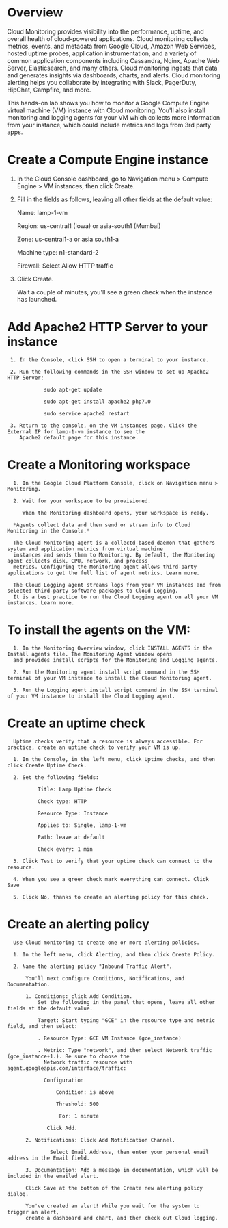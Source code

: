 # Overview

Cloud Monitoring provides visibility into the performance, uptime, and overall health of cloud-powered applications. Cloud monitoring collects metrics, events, and metadata from Google Cloud, Amazon Web Services, hosted uptime probes, application instrumentation, and a variety of common application components including Cassandra, Nginx, Apache Web Server, Elasticsearch, and many others. Cloud monitoring ingests that data and generates insights via dashboards, charts, and alerts. Cloud monitoring alerting helps you collaborate by integrating with Slack, PagerDuty, HipChat, Campfire, and more.

This hands-on lab shows you how to monitor a Google Compute Engine virtual machine (VM) instance with Cloud monitoring. You'll also install monitoring and logging agents for your VM which collects more information from your instance, which could include metrics and logs from 3rd party apps.

# Create a Compute Engine instance

1. In the Cloud Console dashboard, go to Navigation menu > Compute Engine > VM instances, then click Create.
2. Fill in the fields as follows, leaving all other fields at the default value:

      Name: lamp-1-vm

      Region: us-central1 (Iowa) or asia-south1 (Mumbai)

      Zone: us-central1-a or asia south1-a

      Machine type: n1-standard-2

      Firewall: Select Allow HTTP traffic
 3. Click Create.
  
      Wait a couple of minutes, you'll see a green check when the instance has launched.
      
  # Add Apache2 HTTP Server to your instance
  
     1. In the Console, click SSH to open a terminal to your instance.
     
     2. Run the following commands in the SSH window to set up Apache2 HTTP Server:
     
                sudo apt-get update
                
                sudo apt-get install apache2 php7.0
                
                sudo service apache2 restart
     
     3. Return to the console, on the VM instances page. Click the External IP for lamp-1-vm instance to see the 
        Apache2 default page for this instance.
        
   # Create a Monitoring workspace
   
      1. In the Google Cloud Platform Console, click on Navigation menu > Monitoring.
      
      2. Wait for your workspace to be provisioned.

         When the Monitoring dashboard opens, your workspace is ready.
         
      *Agents collect data and then send or stream info to Cloud Monitoring in the Console.*
      
      The Cloud Monitoring agent is a collectd-based daemon that gathers system and application metrics from virtual machine
      instances and sends them to Monitoring. By default, the Monitoring agent collects disk, CPU, network, and process
      metrics. Configuring the Monitoring agent allows third-party applications to get the full list of agent metrics. Learn more.
      
      The Cloud Logging agent streams logs from your VM instances and from selected third-party software packages to Cloud Logging.
      It is a best practice to run the Cloud Logging agent on all your VM instances. Learn more.
      
   # To install the agents on the VM:
   
      1. In the Monitoring Overview window, click INSTALL AGENTS in the Install agents tile. The Monitoring Agent window opens 
      and provides install scripts for the Monitoring and Logging agents.
      
      2. Run the Monitoring agent install script command in the SSH terminal of your VM instance to install the Cloud Monitoring agent.
      
      3. Run the Logging agent install script command in the SSH terminal of your VM instance to install the Cloud Logging agent.
      
   # Create an uptime check
   
      Uptime checks verify that a resource is always accessible. For practice, create an uptime check to verify your VM is up.
      
      1. In the Console, in the left menu, click Uptime checks, and then click Create Uptime Check.
      
      2. Set the following fields:
      
              Title: Lamp Uptime Check

              Check type: HTTP

              Resource Type: Instance

              Applies to: Single, lamp-1-vm

              Path: leave at default

              Check every: 1 min
      
      3. Click Test to verify that your uptime check can connect to the resource.
      
      4. When you see a green check mark everything can connect. Click Save
      
      5. Click No, thanks to create an alerting policy for this check.
      
   # Create an alerting policy
   
      Use Cloud monitoring to create one or more alerting policies.
      
      1. In the left menu, click Alerting, and then click Create Policy.
      
      2. Name the alerting policy "Inbound Traffic Alert".

          You'll next configure Conditions, Notifications, and Documentation.
          
          1. Conditions: click Add Condition.
              Set the following in the panel that opens, leave all other fields at the default value.
              
              Target: Start typing "GCE" in the resource type and metric field, and then select:
              
              . Resource Type: GCE VM Instance (gce_instance)
              
              . Metric: Type "network", and then select Network traffic (gce_instance+1.). Be sure to choose the 
                Network traffic resource with agent.googleapis.com/interface/traffic:
                
                Configuration

                    Condition: is above

                    Threshold: 500

                     For: 1 minute
                     
                 Click Add.

          2. Notifications: Click Add Notification Channel.
                  
                  Select Email Address, then enter your personal email address in the Email field.
                  
          3. Documentation: Add a message in documentation, which will be included in the emailed alert.
          
          Click Save at the bottom of the Create new alerting policy dialog.

          You've created an alert! While you wait for the system to trigger an alert, 
          create a dashboard and chart, and then check out Cloud logging.
      
